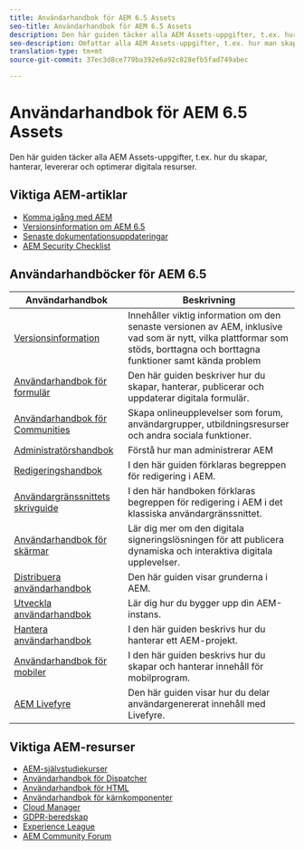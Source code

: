 ```yaml
---
title: Användarhandbok för AEM 6.5 Assets
seo-title: Användarhandbok för AEM 6.5 Assets
description: Den här guiden täcker alla AEM Assets-uppgifter, t.ex. hur du skapar, hanterar, levererar och optimerar digitala resurser.
seo-description: Omfattar alla AEM Assets-uppgifter, t.ex. hur man skapar, hanterar, levererar och optimerar digitala resurser.
translation-type: tm+mt
source-git-commit: 37ec3d8ce779ba392e6a92c828efb5fad749abec

---
```



# Användarhandbok för AEM 6.5 Assets

Den här guiden täcker alla AEM Assets-uppgifter, t.ex. hur du skapar, hanterar, levererar och optimerar digitala resurser.

## Viktiga AEM-artiklar

* [Komma igång med AEM](https://helpx.adobe.com/experience-manager/get-started.html)
* [Versionsinformation om AEM 6.5](/help/release-notes/home.md)
* [Senaste dokumentationsuppdateringar](https://helpx.adobe.com/experience-manager/documentation-updates.html)
* [AEM Security Checklist](/help/sites-administering/security-checklist.md)

## Användarhandböcker för AEM 6.5

| Användarhandbok | Beskrivning |
|--- |---|
| [Versionsinformation](/help/release-notes/home.md) | Innehåller viktig information om den senaste versionen av AEM, inklusive vad som är nytt, vilka plattformar som stöds, borttagna och borttagna funktioner samt kända problem |
| [Användarhandbok för formulär](/help/forms/home.md) | Den här guiden beskriver hur du skapar, hanterar, publicerar och uppdaterar digitala formulär. |
| [Användarhandbok för Communities](/help/communities/home.md) | Skapa onlineupplevelser som forum, användargrupper, utbildningsresurser och andra sociala funktioner. |
| [Administratörshandbok](/help/sites-administering/home.md) | Förstå hur man administrerar AEM |
| [Redigeringshandbok](/help/sites-authoring/home.md) | I den här guiden förklaras begreppen för redigering i AEM. |
| [Användargränssnittets skrivguide](/help/sites-classic-ui-authoring/home.md) | I den här handboken förklaras begreppen för redigering i AEM i det klassiska användargränssnittet. |
| [Användarhandbok för skärmar](https://docs.adobe.com/content/help/en/experience-manager-screens/user-guide/aem-screens-introduction.html) | Lär dig mer om den digitala signeringslösningen för att publicera dynamiska och interaktiva digitala upplevelser. |
| [Distribuera användarhandbok](/help/sites-deploying/home.md) | Den här guiden visar grunderna i AEM. |
| [Utveckla användarhandbok](/help/sites-developing/home.md) | Lär dig hur du bygger upp din AEM-instans. |
| [Hantera användarhandbok](/help/managing/home.md) | I den här guiden beskrivs hur du hanterar ett AEM-projekt. |
| [Användarhandbok för mobiler](/help/mobile/home.md) | I den här guiden beskrivs hur du skapar och hanterar innehåll för mobilprogram. |
| [AEM Livefyre](https://marketing.adobe.com/resources/help/en_US/livefyre/home.html) | Den här guiden visar hur du delar användargenererat innehåll med Livefyre. |

## Viktiga AEM-resurser

* [AEM-självstudiekurser](https://helpx.adobe.com/experience-manager/kt/index/aem-6-4-videos.html)
* [Användarhandbok för Dispatcher](https://docs.adobe.com/content/help/en/experience-manager-dispatcher/using/dispatcher.html)
* [Användarhandbok för HTML](https://docs.adobe.com/content/help/en/experience-manager-htl/using/overview.html)
* [Användarhandbok för kärnkomponenter](https://docs.adobe.com/content/help/en/experience-manager-core-components/using/introduction.html)
* [Cloud Manager](https://docs.adobe.com/content/help/en/experience-manager-cloud-manager/using/introduction-to-cloud-manager.html)
* [GDPR-beredskap](/help/managing/data-protection-and-privacy.md)
* [Experience League](https://guided.adobe.com/?promoid=K42KVXHD&mv=other#solutions/experience-manager)
* [AEM Community Forum](https://forums.adobe.com/community/experience-cloud/marketing-cloud/experience-manager)
